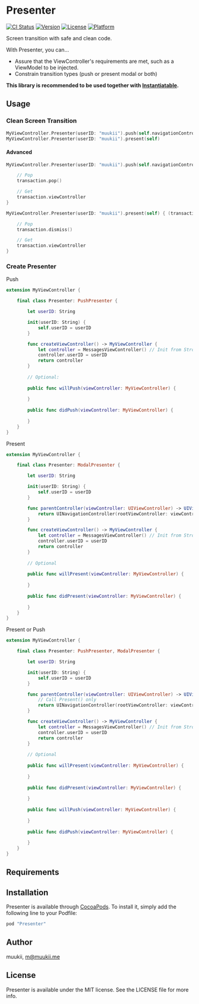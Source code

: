 # Presenter

[![CI Status](http://img.shields.io/travis/muukii/Presenter.svg?style=flat)](https://travis-ci.org/muukii/Presenter)
[![Version](https://img.shields.io/cocoapods/v/Presenter.svg?style=flat)](http://cocoapods.org/pods/Presenter)
[![License](https://img.shields.io/cocoapods/l/Presenter.svg?style=flat)](http://cocoapods.org/pods/Presenter)
[![Platform](https://img.shields.io/cocoapods/p/Presenter.svg?style=flat)](http://cocoapods.org/pods/Presenter)

Screen transition with safe and clean code.

With Presenter, you can…
- Assure that the ViewController's requirements are met, such as a ViewModel to be injected.
- Constrain transition types (push or present modal or both)

**This library is recommended to be used together with [Instantiatable](https://github.com/muukii/Instantiatable).**

## Usage

### Clean Screen Transition

```swift
MyViewController.Presenter(userID: "muukii").push(self.navigationController)
MyViewController.Presenter(userID: "muukii").present(self)
```

#### Advanced

```swift
MyViewController.Presenter(userID: "muukii").push(self.navigationController) { (transaction: PushTransaction<MyViewController> in

    // Pop    
    transaction.pop()

    // Get
    transaction.viewController
}

MyViewController.Presenter(userID: "muukii").present(self) { (transaction: ModalTransaction<MyViewController>) in

    // Pop    
    transaction.dismiss()

    // Get
    transaction.viewController
}
```


### Create Presenter

Push

```swift
extension MyViewController {

    final class Presenter: PushPresenter {

        let userID: String

        init(userID: String) {
            self.userID = userID
        }

        func createViewController() -> MyViewController {
            let controller = MessagesViewController() // Init from Stroyboard or XIB
            controller.userID = userID
            return controller
        }  
        
        // Optional:
        
        public func willPush(viewController: MyViewController) {
        
        }
    
        public func didPush(viewController: MyViewController) {
        
        }
    }
}
```

Present

```swift
extension MyViewController {

    final class Presenter: ModalPresenter {

        let userID: String

        init(userID: String) {
            self.userID = userID
        }

        func parentController(viewController: UIViewController) -> UIViewController? {
            return UINavigationController(rootViewController: viewController)
        }

        func createViewController() -> MyViewController {
            let controller = MessagesViewController() // Init from Stroyboard or XIB
            controller.userID = userID
            return controller
        }   
        
        // Optional
        
        public func willPresent(viewController: MyViewController) {
        
        }
    
        public func didPresent(viewController: MyViewController) {
        
        }
    }
}
```

Present or Push

```swift
extension MyViewController {

    final class Presenter: PushPresenter, ModalPresenter {

        let userID: String

        init(userID: String) {
            self.userID = userID
        }

        func parentController(viewController: UIViewController) -> UIViewController? {
            // Call Present() only
            return UINavigationController(rootViewController: viewController)
        }

        func createViewController() -> MyViewController {
            let controller = MessagesViewController() // Init from Stroyboard or XIB
            controller.userID = userID
            return controller
        }    
        
        // Optional
        
        public func willPresent(viewController: MyViewController) {
        
        }
    
        public func didPresent(viewController: MyViewController) {
        
        }
        
        public func willPush(viewController: MyViewController) {
        
        }
    
        public func didPush(viewController: MyViewController) {
        
        }
    }
}
```

## Requirements

## Installation

Presenter is available through [CocoaPods](http://cocoapods.org). To install
it, simply add the following line to your Podfile:

```ruby
pod "Presenter"
```

## Author

muukii, m@muukii.me

## License

Presenter is available under the MIT license. See the LICENSE file for more info.

